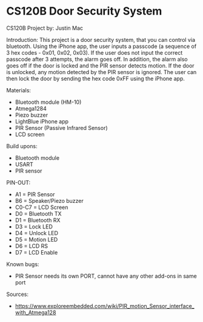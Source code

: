 # CS120B Door Security System
CS120B Project by: Justin Mac

Introduction:
This project is a door security system, that you can control via bluetooth. Using the iPhone app, the user inputs a passcode (a sequence of 3 hex codes - 0x01, 0x02, 0x03). If the user does not input the correct passcode after 3 attempts, the alarm goes off. In addition, the alarm also goes off if the door is locked and the PIR sensor detects motion.  If the door is unlocked, any motion detected by the PIR sensor is ignored. The user can then lock the door by sending the hex code 0xFF using the iPhone app.

Materials:
- Bluetooth module (HM-10)
- Atmega1284
- Piezo buzzer
- LightBlue iPhone app
- PIR Sensor (Passive Infrared Sensor)
- LCD screen

Build upons:
- Bluetooth module
- USART
- PIR sensor 

PIN-OUT:
- A1 = PIR Sensor
- B6 = Speaker/Piezo buzzer
- C0-C7 = LCD Screen
- D0 = Bluetooth TX
- D1 = Bluetooth RX
- D3 = Lock LED
- D4 = Unlock LED
- D5 = Motion LED
- D6 = LCD RS
- D7 = LCD Enable

Known bugs:
- PIR Sensor needs its own PORT, cannot have any other add-ons in same port

Sources:
- https://www.exploreembedded.com/wiki/PIR_motion_Sensor_interface_with_Atmega128


